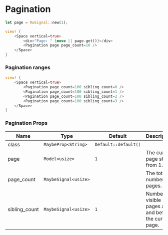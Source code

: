 # Pagination

```rust demo
let page = RwSignal::new(1);

view! {
    <Space vertical=true>
        <div>"Page: " {move || page.get()}</div>
        <Pagination page page_count=10 />
    </Space>
}
```

### Pagination ranges

```rust demo
view! {
    <Space vertical=true>
        <Pagination page_count=100 sibling_count=0 />
        <Pagination page_count=100 sibling_count=1 />
        <Pagination page_count=100 sibling_count=2 />
        <Pagination page_count=100 sibling_count=3 />
    </Space>
}
```

### Pagination Props

| Name | Type | Default | Description |
| --- | --- | --- | --- |
| class | `MaybeProp<String>` | `Default::default()` |  |
| page | `Model<usize>` | `1` | The current page starts from 1. |
| page_count | `MaybeSignal<usize>` |  | The total numbers of pages. |
| sibling_count | `MaybeSignal<usize>` | `1` | Number of visible pages after and before the current page. |
